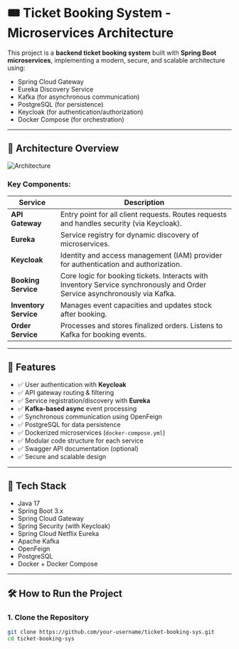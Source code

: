 # 🎟️ Ticket Booking System - Microservices Architecture

This project is a **backend ticket booking system** built with **Spring Boot microservices**, implementing a modern, secure, and scalable architecture using:

- Spring Cloud Gateway
- Eureka Discovery Service
- Kafka (for asynchronous communication)
- PostgreSQL (for persistence)
- Keycloak (for authentication/authorization)
- Docker Compose (for orchestration)

---

## 📌 Architecture Overview

![Architecture](archi-micro.png) 

### Key Components:
| Service             | Description |
|---------------------|-------------|
| **API Gateway**     | Entry point for all client requests. Routes requests and handles security (via Keycloak). |
| **Eureka**          | Service registry for dynamic discovery of microservices. |
| **Keycloak**        | Identity and access management (IAM) provider for authentication and authorization. |
| **Booking Service** | Core logic for booking tickets. Interacts with Inventory Service synchronously and Order Service asynchronously via Kafka. |
| **Inventory Service** | Manages event capacities and updates stock after booking. |
| **Order Service**   | Processes and stores finalized orders. Listens to Kafka for booking events. |

---

## 🚀 Features

- ✅ User authentication with **Keycloak**
- ✅ API gateway routing & filtering
- ✅ Service registration/discovery with **Eureka**
- ✅ **Kafka-based async** event processing
- ✅ Synchronous communication using OpenFeign
- ✅ PostgreSQL for data persistence
- ✅ Dockerized microservices (`docker-compose.yml`)
- ✅ Modular code structure for each service
- ✅ Swagger API documentation (optional)
- ✅ Secure and scalable design

---

## 🧱 Tech Stack

- Java 17
- Spring Boot 3.x
- Spring Cloud Gateway
- Spring Security (with Keycloak)
- Spring Cloud Netflix Eureka
- Apache Kafka
- OpenFeign
- PostgreSQL
- Docker + Docker Compose

---

## 🛠️ How to Run the Project

### 1. Clone the Repository
```bash
git clone https://github.com/your-username/ticket-booking-sys.git
cd ticket-booking-sys



